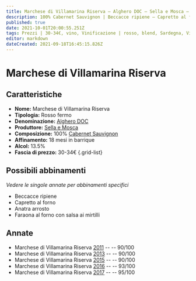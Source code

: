 ```yaml
---
title: Marchese di Villamarina Riserva – Alghero DOC – Sella e Mosca – Sardegna (IT) – 30-34€ – 4★-5★
description: 100% Cabernet Sauvignon | Beccacce ripiene – Capretto al forno – Anatra arrosto – Faraona al forno ai mirtilli 
published: true
date: 2021-10-01T20:00:55.251Z
tags: Prezzi | 30-34€, vino, Vinificazione | rosso, blend, Sardegna, Vitigni | Cabernet Sauvignon, colorino, fermo, Valutazioni | 5 stelle, Capretto al forno, merlot, Beccacce ripiene, Alimento | anatra, Aromatizzazione | arrosto, Faraona al forno ai mirtilli
editor: markdown
dateCreated: 2021-09-18T16:45:15.826Z
---
```


# Marchese di Villamarina Riserva

## Caratteristiche
- **Nome:** Marchese di Villamarina Riserva
- **Tipologia:** Rosso fermo
- **Denominazione:** [Alghero DOC](/denominazioni/Italia/Sardegna/DOC/Alghero)
- **Produttore:** [Sella e Mosca](/produttori/Italia/Sardegna/Sella-e-Mosca) 
- **Composizione:** 100% [Cabernet Sauvignon](/vitigni/Sauvignonia/bacca-nera/cabernet-sauvignon)
- **Affinamento:** 18 mesi in barrique
- **Alcol:** 13.5%
- **Fascia di prezzo:** 30-34€
{.grid-list}




## Possibili abbinamenti
*Vedere le singole annate per abbinamenti specifici*

- Beccacce ripiene
- Capretto al forno
- Anatra arrosto
- Faraona al forno con salsa ai mirtilli

## Annate
- Marchese di Villamarina Riserva [2011](vini/Italia/Sardegna/Sella-e-Mosca/Marchese-di-Villamarina-Riserva/2011) -- <span class="star-4"></span> -- 90/100
- Marchese di Villamarina Riserva [2013](vini/Italia/Sardegna/Sella-e-Mosca/Marchese-di-Villamarina-Riserva/2013) -- <span class="star-4"></span> -- 90/100
- Marchese di Villamarina Riserva [2015](vini/Italia/Sardegna/Sella-e-Mosca/Marchese-di-Villamarina-Riserva/2015) -- <span class="star-4"></span> -- 90/100
- Marchese di Villamarina Riserva [2016](vini/Italia/Sardegna/Sella-e-Mosca/Marchese-di-Villamarina-Riserva/2016) -- <span class="star-5"></span> -- 93/100 
- Marchese di Villamarina Riserva [2017](vini/Italia/Sardegna/Sella-e-Mosca/Marchese-di-Villamarina-Riserva/2017) -- <span class="star-5"></span> -- 95/100 
